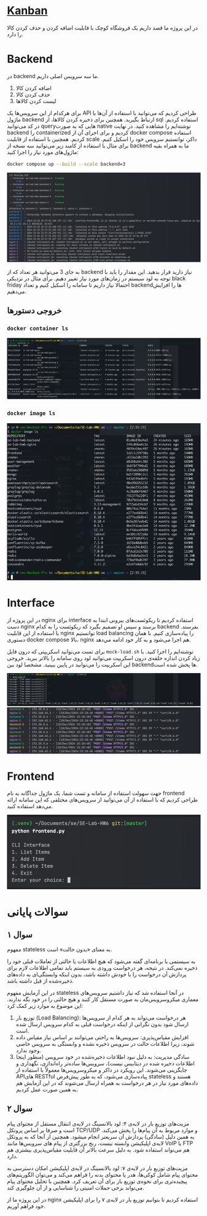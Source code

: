 # [Kanban]()

در این پروژه ما قصد داریم یک فروشگاه کوچک با قابلیت اضافه کردن و حذف کردن کالا را دارد.

# Backend
در
backend
ما سه
سرویس
اصلی داریم.

1.  اضافه کردن کالا
2.  حذف کردن کالا
3.  لیست کردن کالاها

برای هرکدام از این سرویس‌ها یک
API
طراحی کردیم که می‌توانید با استفاده از آن‌ها با ماژول 
backend
ارتباط بگیرید. همچنین برای ذخیره کردن کالاها، از sql استفاده کردیم. در کد می‌توانید 
queryهایی
که به صورت
native 
نوشته‌ایم را مشاهده کنید. در نهایت 
backend 
را 
containerized
کردیم و برای اجرای آن از 
docker compose 
استفاده کردیم. همچنین با استفاده از قابلیت 
scale 
داکر، توانستیم سرویس خود را اسکیل کنیم. برای مثال با استفاده از کامند زیر می‌توانید سه نسخه از 
backend 
ما به همراه بقیه ماژول‌های مورد نیاز را اجرا کنید:
```bash
docker compose up --build --scale backend=3
```

<img src="images/compose-running.png">

به جای 3 می‌توانید هر تعداد که از backend نیاز دارید قرار بدهید. این مقدار را باید با توجه به لود سیستم در زمان‌های مورد نیاز تغییر دهیم. برای مثال در نزدیکی 
black friday 
احتمالا نیاز داریم تا سامانه را اسکیل کنیم و تعداد 
backendها 
را افزایش می‌دهیم. 

## خروجی دستورها 

### `docker container ls`
<img src="images/docker-container-ls.png">

### `docker image ls`
<img src="images/docker-image-ls.png">

# Interface
در این پروژه از 
nginx 
برای 
interface استفاده کردیم 
تا ریکوئست‌های بیرونی ابتدا به دست 
nginx 
برسند و سپس او تصمیم بگیرد که ریکوئست را به کدام 
backend 
بفرستد. با استفاده از این قابلیت 
nginx 
توانستیم 
load balancing 
را پیاده‌سازی کنیم. با همان دستوری 
docker compose 
بالا، nginx
هم اجرا می‌شود و به کار خود ادامه مي‌دهد.

برای تست می‌توانید اسکریپتی که درون فایل 
`mock-load.sh`
نوشته‌ایم را اجرا کنید. با زیاد کردن اندازه حلقه‌ی درون اسکریپت می‌توانید لود روی سامانه را بالاتر ببرید. خروجی این اسکریپت را می‌توانید در پایین ببینید. مشخصا لود بین 
backendها
پخش شده است.

<img src="images/load.png">

<img src="images/load-result.png">

# Frontend
جهت سهولت استفاده از سامانه و تست شما، یک ماژول جداگانه به نام 
frontend
طراحی کردیم که با استفاده از آن می‌توانید از سرویس‌های مختلفی که این سامانه ارائه می‌دهد استفاده کنید. 

<img src="images/frontend.png">

# سوالات پایانی 

## سوال ۱ 
مفهوم stateless به معنای «بدون حالت» است.

به سیستمی یا برنامه‌ای گفته می‌شود که
هیچ اطلاعات یا حالتی از تعاملات قبلی خود را ذخیره نمی‌کند. 
در نتیجه، هر درخواست ورودی به سیستم باید تمامی اطلاعات لازم برای پردازش آن درخواست
را با خودش داشته باشد، بدون اینکه وابستگی‌ای به داده‌های ذخیره‌شده از قبل داشته باشد.

در این آزمایش مفهوم stateless در آنجا استفاده شد که نیاز داشتیم سرویس‌های معماری میکروسرویس‌مان به صورت مستقل کار کنند و هیچ حالتی را در خود نگه ندارند. این موضوع به موارد زیر کمک کرد:

1. توزیع بار (Load Balancing): هر درخواست می‌تواند به هر کدام از سرویس‌ها ارسال شود بدون نگرانی از اینکه درخواست قبلی به کدام سرویس ارسال شده است.
2. افزایش مقیاس‌پذیری: سرویس‌ها به راحتی می‌توانند بر اساس نیاز مقیاس داده شوند، زیرا اطلاعات حالت در سرویس ذخیره نشده و وابستگی به سرویس خاصی وجود ندارد.
3. سادگی مدیریت: به دلیل نبود اطلاعات ذخیره‌شده در خود سرویس (منظور اینجا اطلاعات ذخیره شده در دیتابیس نیست)، سرویس‌ها ساده‌تر راه‌اندازی، نگهداری و جایگزینی می‌شوند.
این رویکرد در داکر و میکروسرویس‌ها معمولاً با استفاده از APIهای RESTful پیاده‌سازی می‌شود، که به طور پیش‌فرض stateless هستند و داده‌های مورد نیاز در هر درخواست به همراه ارسال می‌شوند که در این آزمایش هم به همین صورت عمل کردیم.

## سوال ۲ 
مزیت‌های توزیع بار در لایه‌ی ۴:
لود بالانسینگ در لایه‌ی انتقال مستقل از محتوای پیام است و صرفا بر اساس پروتکل TCP/UDP و موارد مربوط به آن پیام‌ها را پخش می‌کند. به همین دلیل (سادگی) پردازش آن سریعتر انجام میشود.
همچنین از آنجا که به پروتکل لایه‌ی اپلیکیشن وابسته نیست، رنج بزرگتری از پیام های سرویس‌ها مانند VoIP یا FTP هم می‌تواند استفاده شود.
به دلیل سرعت بالاتر آن قابلیت مقیاس‌پذیری بیشتری هم دارد.

مزیت‌های توزیع بار در لایه‌ی ۷:
لود بالانسینگ در لایه‌ی اپلیکیشن امکان دسترسی به محتوای پیام شامل کوکی‌ها، هدر یا محتوای بدنه را فراهم می‌کند و می‌توان الگوریتم‌های پیچیده‌تری برای نحوه‌ی توزیع بار برای آن تعریف کرد. همچنین با تحلیل محتوای پیام می‌تواند برخی حملات امنیتی را شناسایی و از آن جلوگیری کند.

در این پروژه ما از nginx استفاده کردیم تا بتوانیم توزیع بار در لایه‌ی ۷ را برای اپلیکیشن خود فراهم آوریم.
